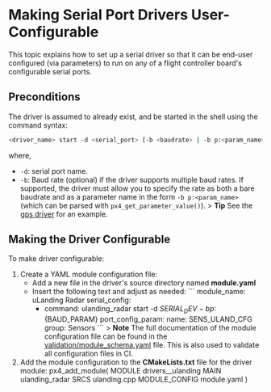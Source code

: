 # Making Serial Port Drivers User-Configurable

This topic explains how to set up a serial driver so that it can be end-user configured (via parameters) to run on any of a flight controller board's configurable serial ports.

## Preconditions

The driver is assumed to already exist, and be started in the shell using the command syntax:

```sh
<driver_name> start -d <serial_port> [-b <baudrate> | -b p:<param_name>]
```

where,

- `-d`: serial port name.
- `-b`: Baud rate (optional) if the driver supports multiple baud rates. If supported, the driver must allow you to specify the rate as both a bare baudrate and as a parameter name in the form `-b p:<param_name>` (which can be parsed with `px4_get_parameter_value()`). > **Tip** See the [gps driver](https://github.com/PX4/PX4-Autopilot/blob/master/src/drivers/gps/gps.cpp#L1023) for an example.

## Making the Driver Configurable

To make driver configurable:

1. Create a YAML module configuration file: 
    - Add a new file in the driver's source directory named **module.yaml**
    - Insert the following text and adjust as needed: ``` module_name: uLanding Radar serial_config: 
        - command: ulanding_radar start -d ${SERIAL_DEV} -b p:${BAUD_PARAM} port_config_param: name: SENS_ULAND_CFG group: Sensors ``` > **Note** The full documentation of the module configuration file can be found in the [validation/module_schema.yaml](https://github.com/PX4/PX4-Autopilot/blob/master/validation/module_schema.yaml) file. This is also used to validate all configuration files in CI.
2. Add the module configuration to the **CMakeLists.txt** file for the driver module: 
        px4_add_module(
        MODULE drivers__ulanding
        MAIN ulanding_radar
        SRCS
            ulanding.cpp
        MODULE_CONFIG
            module.yaml
        )